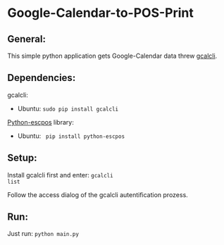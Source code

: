 <h1> Google-Calendar-to-POS-Print

General:
-------
This simple python application gets Google-Calendar data threw [gcalcli](https://github.com/insanum/gcalcli).

Dependencies:
------------
gcalcli:
- Ubuntu: <code class="shell">sudo pip install gcalcli</code>

[Python-escpos](https://github.com/python-escpos/python-escpos) library:
- Ubuntu: <code class="shell"> pip install python-escpos</code>


Setup:
---------
Install gcalcli first and enter:
<code class="shell">gcalcli list</code>

Follow the access dialog of the gcalcli autentification prozess.


Run:
---
Just run: <code class="shell">python main.py</code>
